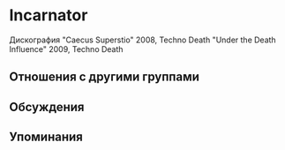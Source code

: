 # Incarnator

Дискография
"Caecus Superstio" 2008, Techno Death
"Under the Death Influence" 2009, Techno Death

## Отношения с другими группами


## Обсуждения


## Упоминания

